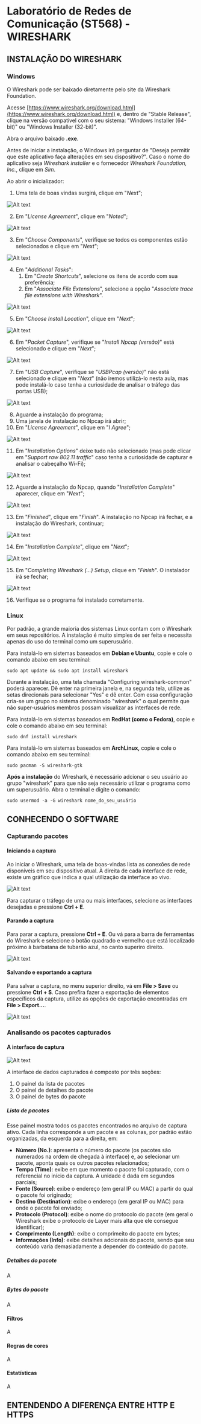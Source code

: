 # Laboratório de Redes de Comunicação (ST568) - WIRESHARK

## INSTALAÇÃO DO WIRESHARK
### Windows
O Wireshark pode ser baixado diretamente pelo site da Wireshark Foundation.

Acesse [https://www.wireshark.org/download.html](https://www.wireshark.org/download.html) e, dentro de "Stable Release", clique na versão compatível com o seu sistema: "Windows Installer (64-bit)" ou "Windows Installer (32-bit)".

Abra o arquivo baixado **.exe**. 

Antes de iniciar a instalação, o Windows irá perguntar de "Deseja permitir que este aplicativo faça alterações em seu dispositivo?". Caso o nome do aplicativo seja *Wireshark installer* e o fornecedor *Wireshark Foundation, Inc.*, clique em *Sim*.

Ao abrir o inicializador:
1. Uma tela de boas vindas surgirá, clique em "*Next*";

![Alt text](images/windows-install/windows-1.png "Windows Install 1")

2. Em "*License Agreement*", clique em "*Noted*";

![Alt text](images/windows-install/windows-2.png "Windows Install 2")

3.  Em "*Choose Components*", verifique se todos os componentes estão selecionados e clique em "*Next*";

![Alt text](images/windows-install/windows-3.png "Windows Install 3")

4. Em "*Additional Tasks*":
	1. Em "*Create Shortcuts*", selecione os itens de acordo com sua preferência;
	2. Em "*Associate File Extensions*", selecione a opção "*Associate trace file extensions with Wireshark*".

![Alt text](images/windows-install/windows-4.png "Windows Install 4")

5. Em "*Choose Install Location*", clique em "*Next*";

![Alt text](images/windows-install/windows-5.png "Windows Install 5")

6. Em "*Packet Capture*", verifique se "*Install Npcap (versão)*" está selecionado e clique em "*Next*";

![Alt text](images/windows-install/windows-6.png "Windows Install 6")

7. Em "*USB Capture*", verifique se "*USBPcap (versão)*" não está selecionado e clique em "*Next*" (não iremos utilizá-lo nesta aula, mas pode instalá-lo caso tenha a curiosidade de analisar o tráfego das portas USB);

![Alt text](images/windows-install/windows-7.png "Windows Install 7")

8. Aguarde a instalação do programa;
9. Uma janela de instalação no Npcap irá abrir;
10. Em "*License Agreement*", clique em "*I Agree*";

![Alt text](images/windows-install/windows-8.png "Windows Install 8")

11. Em "*Installation Options*" deixe tudo não selecionado (mas pode clicar em "*Support raw 802.11 traffic*" caso tenha a curiosidade de capturar e analisar o cabeçalho Wi-Fi);

![Alt text](images/windows-install/windows-9.png "Windows Install 9")

12. Aguarde a instalação do Npcap, quando "*Installation Complete*" aparecer, clique em "*Next*";

![Alt text](images/windows-install/windows-10.png "Windows Install 10")

13. Em "*Finished*", clique em "*Finish*". A instalação no Npcap irá fechar, e a instalação do Wireshark, continuar;

![Alt text](images/windows-install/windows-11.png "Windows Install 11")

14. Em "*Installation Complete*", clique em "*Next*";

![Alt text](images/windows-install/windows-12.png "Windows Install 12")

15. Em "*Completing Wireshark (...) Setup*, clique em "*Finish*". O instalador irá se fechar;

![Alt text](images/windows-install/windows-13.png "Windows Install 13")

16. Verifique se o programa foi instalado corretamente.




### Linux
Por padrão, a grande maioria dos sistemas Linux contam com o Wireshark em seus repositórios. A instalação é muito simples de ser feita e necessita apenas do uso do terminal como um superusuário.


Para instalá-lo em sistemas baseados em **Debian e Ubuntu**, copie e cole o comando abaixo em seu terminal:
~~~
sudo apt update && sudo apt install wireshark
~~~

Durante a instalação, uma tela chamada "Configuring wireshark-common" poderá aparecer. Dê enter na primeira janela e, na segunda tela, utilize as setas direcionais para selecionar "Yes" e dê enter. Com essa configuração cria-se um grupo no sistema denominado "wireshark" o qual permite que não super-usuários membros possam visualizar as interfaces de rede.


Para instalá-lo em sistemas baseados em **RedHat (como o Fedora)**, copie e cole o comando abaixo em seu terminal:
~~~
sudo dnf install wireshark
~~~


Para instalá-lo em sistemas baseados em **ArchLinux,** copie e cole o comando abaixo em seu terminal:
~~~
sudo pacman -S wireshark-gtk
~~~


**Após a instalação** do Wireshark, é necessário adcionar o seu usuário ao grupo "wireshark" para que não seja necessário utilizar o programa como um superusuário. Abra o terminal e digite o comando:
~~~
sudo usermod -a -G wireshark nome_do_seu_usuário
~~~




## CONHECENDO O SOFTWARE
### Capturando pacotes

#### Iniciando a captura
Ao iniciar o Wireshark, uma tela de boas-vindas lista as conexões de rede disponíveis em seu dispositivo atual. À direita de cada interface de rede, existe um gráfico que indica a qual utilização da interface ao vivo. 

![Alt text](images/wireshark-welcome.png "Wireshark Welcome Screen")

Para capturar o tráfego de uma ou mais interfaces, selecione as interfaces desejadas e pressione **Ctrl + E**.


#### Parando a captura
Para parar a captura, pressione **Ctrl + E**. Ou vá para a barra de ferramentas do Wireshark e selecione o botão quadrado e vermelho que está localizado próximo à barbatana de tubarão azul, no canto superiro direito.

![Alt text](images/stop-capture.png "Wireshark Stop Capturing")


#### Salvando e exportando a captura
Para salvar a captura, no menu superior direito, vá em **File > Save** ou pressione **Ctrl + S**. 
Caso prefira fazer a exportação de elementos específicos da captura, utilize as opções de exportação encontradas em  **File > Export...**.

![Alt text](images/save-as.png "Wireshark Save/Export")


### Analisando os pacotes capturados
#### A interface de captura
![Alt text](images/wireshark-capture-sections.png "Wireshark Sections")

A interface de dados capturados é composto por três seções:
1. O painel da lista de pacotes
2. O painel de detalhes do pacote
3. O painel de bytes do pacote


##### Lista de pacotes
Esse painel mostra todos os pacotes encontrados no arquivo de captura ativo. Cada linha corresponde a um pacote e as colunas, por padrão estão organizadas, da esquerda para a direita, em:
- **Número (No.)**: apresenta o número do pacote (os pacotes são numerados na ordem de chegada à interface) e, ao selecionar um pacote, aponta quais os outros pacotes relacionados;
- **Tempo (Time)**: exibe em que momento o pacote foi capturado, com o referencial no início da captura. A unidade é dada em segundos parciais;
- **Fonte (Source)**: exibe o endereço (em geral IP ou MAC) a partir do qual o pacote foi originado;
- **Destino (Destination)**: exibe o endereço (em geral IP ou MAC) para onde o pacote foi enviado;
- **Protocolo (Protocol)**: exibe o nome do protocolo do pacote (em geral o Wireshark exibe o protocolo de Layer mais alta que ele consegue identificar);
- **Comprimento (Length)**: exibe o comprimeito do pacote em bytes;
- **Informações (Info)**: exibe detalhes adcionais do pacote, sendo que seu conteúdo varia demasiadamente a depender do conteúdo do pacote.


##### Detalhes do pacote
A


##### Bytes do pacote
A


#### Filtros
A


#### Regras de cores
A


#### Estatísticas
A



## ENTENDENDO A DIFERENÇA ENTRE HTTP E HTTPS